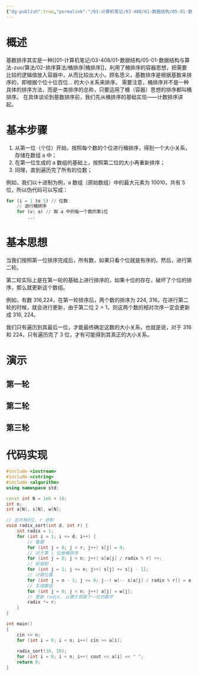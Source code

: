 ```yaml
---
{"dg-publish":true,"permalink":"/01-计算机笔记/03-408/01-数据结构/05-01-数据结构与算法-zuo/算法/02-排序算法/基数排序/","tags":["personal/blog","algorithm/sorting"]}
---
```



# 概述
基数排序其实是一种[[01-计算机笔记/03-408/01-数据结构/05-01-数据结构与算法-zuo/算法/02-排序算法/桶排序\|桶排序]]，利用了桶排序的容器思想，把需要比较的逻辑值放入容器中，从而比较出大小。顾名思义，基数排序是根据基数来排序的，即根据个位十位百位... 的大小关系来排序。
需要注意，桶排序并不是一种具体的排序方法，而是一类排序的总称，只要运用了桶（容器）思想的排序都叫桶排序。
在具体谈论到基数排序前，我们先从桶排序的基础实现——计数排序讲起。

# 基本步骤
1. 从第一位（个位）开始，按照每个数的个位进行桶排序，得到一个大小关系，存储在数组 a 中；
2. 在第一位生成的 a 数组的基础上，按照第二位的大小再重新排序；
3. 同理，直到遍历完了所有的位数；

例如，我们以十进制为例，a 数组（原始数组）中的最大元素为 10010，共有 5 位，所以伪代码可以写成：
```python
for (i = 1 to 5) // 位数
    // 进行桶排序
	for (v: a) // 取 a 中的每一个数的第i位
	    ...
```

# 基本思想
当我们按照第一位排序完成后，所有数，如果只看个位就是有序的。然后，进行第二轮。

第二轮实际上是在第一轮的基础上进行排序的，如果十位的存在，破坏了个位的排序，那么就更新这个数组。

例如，有数 316,224，在第一轮排序后，两个数的排序为 224, 316。在进行第二轮的时候，就会进行更新，由于第二位 $\displaystyle 2 > 1$，则这两个数的相对次序一定会更新成 316, 224。

我们只有遍历到其最后一位，才能最终确定这数的大小关系，也就是说，对于 316 和 224，只有遍历完了 3 位，才有可能得到其真正的大小关系。

# 演示
## 第一轮

## 第二轮

## 第三轮

# 代码实现
```c++
#include <iostream>
#include <cstring>
#include <algorithm>
using namespace std;

const int N = 1e6 + 10;
int n;
int a[N], s[N], w[N];

// 总共有d位, r 进制
void radix_sort(int d, int r) {
    int radix = 1;
    for (int i = 1; i <= d; i++) {
        // 重置
        for (int j = 0; j < r; j++) s[j] = 0;
        // 对于第 i 位做桶排序
        for (int j = 0; j < n; j++) s[a[j] / radix % r] ++;
        // 前缀和
        for (int j = 1; j <= n; j++) s[j] += s[j - 1];
        // 计算位置
        for (int j = n - 1; j >= 0; j--) w[-- s[a[j] / radix % r]] = a[j];
        // 生成数组
        for (int j = 0; j < n; j++) a[j] = w[j];
        // 更新 radix, 以便于获取下一位的数字
        radix *= r;
    }
}

int main()
{
    cin >> n;
    for (int i = 0; i < n; i++) cin >> a[i];
    
    radix_sort(10, 10);
    for (int i = 0; i < n; i++) cout << a[i] << " ";
    return 0;
}
```